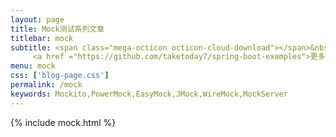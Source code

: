 ```yaml
---
layout: page
title: Mock测试系列文章
titlebar: mock
subtitle: <span class="mega-octicon octicon-cloud-download"></span>&nbsp;&nbsp;
     <a href ="https://github.com/taketoday7/spring-boot-examples">更多Java Mock测试精选教程，<font color="#EB9439">点我</font>查看！</a><br/>
menu: mock
css: ['blog-page.css']
permalink: /mock
keywords: Mockito,PowerMock,EasyMock,JMock,WireMock,MockServer
---
```


{% include mock.html %}
